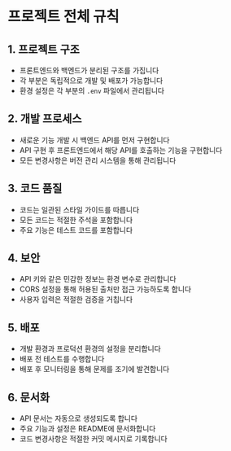 # 프로젝트 전체 규칙

## 1. 프로젝트 구조
- 프론트엔드와 백엔드가 분리된 구조를 가집니다
- 각 부분은 독립적으로 개발 및 배포가 가능합니다
- 환경 설정은 각 부분의 `.env` 파일에서 관리됩니다

## 2. 개발 프로세스
- 새로운 기능 개발 시 백엔드 API를 먼저 구현합니다
- API 구현 후 프론트엔드에서 해당 API를 호출하는 기능을 구현합니다
- 모든 변경사항은 버전 관리 시스템을 통해 관리됩니다

## 3. 코드 품질
- 코드는 일관된 스타일 가이드를 따릅니다
- 모든 코드는 적절한 주석을 포함합니다
- 주요 기능은 테스트 코드를 포함합니다

## 4. 보안
- API 키와 같은 민감한 정보는 환경 변수로 관리합니다
- CORS 설정을 통해 허용된 출처만 접근 가능하도록 합니다
- 사용자 입력은 적절한 검증을 거칩니다

## 5. 배포
- 개발 환경과 프로덕션 환경의 설정을 분리합니다
- 배포 전 테스트를 수행합니다
- 배포 후 모니터링을 통해 문제를 조기에 발견합니다

## 6. 문서화
- API 문서는 자동으로 생성되도록 합니다
- 주요 기능과 설정은 README에 문서화합니다
- 코드 변경사항은 적절한 커밋 메시지로 기록합니다 